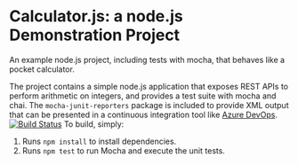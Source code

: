 Calculator.js: a node.js Demonstration Project
==============================================
An example node.js project, including tests with mocha, that behaves like
a pocket calculator.

The project contains a simple node.js application that exposes REST APIs
to perform arithmetic on integers, and provides a test suite with mocha
and chai.  The `mocha-junit-reporters` package is included to provide XML
output that can be presented in a continuous integration tool like
[Azure DevOps](https://azure.com/devops).
[![Build Status](https://dev.azure.com/sk8228402/GithubIntegration/_apis/build/status/soundd2.calculator?branchName=master)](https://dev.azure.com/sk8228402/GithubIntegration/_build/latest?definitionId=5&branchName=master)
To build, simply:

1. Runs `npm install` to install dependencies.
2. Runs `npm test` to run Mocha and execute the unit tests.


